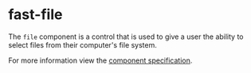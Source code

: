 # fast-file
The `file` component is a control that is used to give a user the ability to select files from their computer's file system.

For more information view the [component specification](../../../fast-foundation/src/file/file.spec.md).
